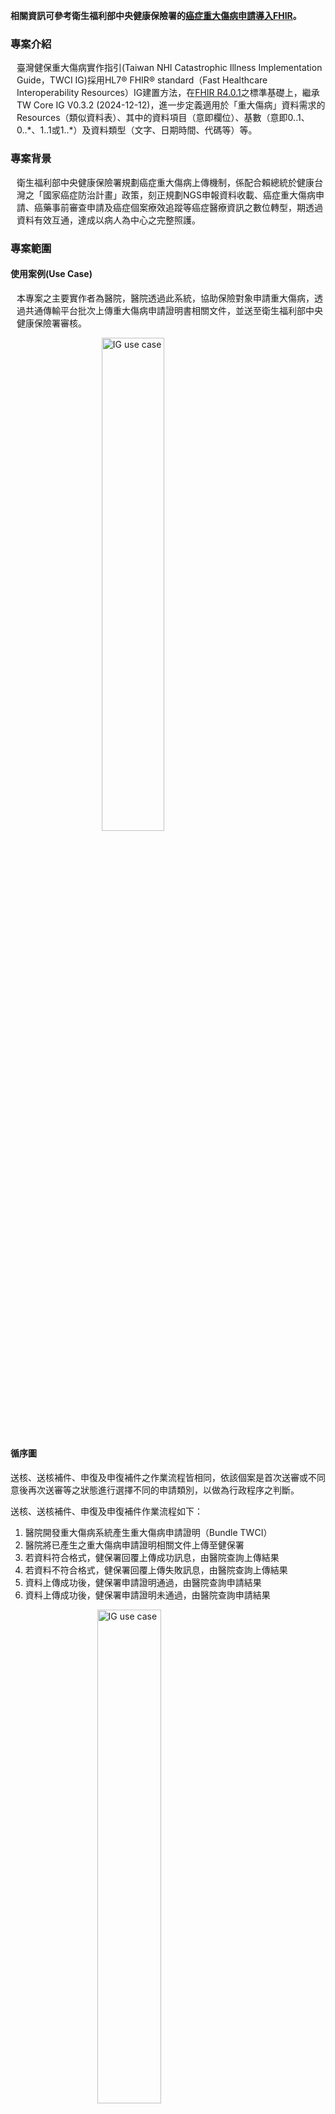 <div class="bg-success" style="ol { counter-reset: item } li { display: block } li:before { content: counters（item, ">
<p><b>相關資訊可參考衛生福利部中央健康保險署的<a href="https://www.nhi.gov.tw/ch/np-3788-1.html" target="_blank">癌症重大傷病申請導入FHIR</a>。</b></p>
</div>

### 專案介紹
<div  style="padding-left: 10px;"> 
<p>臺灣健保重大傷病實作指引(Taiwan NHI Catastrophic Illness Implementation Guide，TWCI IG)採用HL7® FHIR® standard（Fast Healthcare Interoperability Resources）IG建置方法，在<a href="http://hl7.org/fhir/R4/">FHIR R4.0.1</a>之標準基礎上，繼承TW Core IG V0.3.2 (2024-12-12)，進一步定義適用於「重大傷病」資料需求的Resources（類似資料表）、其中的資料項目（意即欄位）、基數（意即0..1、0..*、1..1或1..*）及資料類型（文字、日期時間、代碼等）等。</p>
</div>

### 專案背景
<div  style="padding-left: 10px;"> 
<p>衛生福利部中央健康保險署規劃癌症重大傷病上傳機制，係配合賴總統於健康台灣之「國家癌症防治計畫」政策，刻正規劃NGS申報資料收載、癌症重大傷病申請、癌藥事前審查申請及癌症個案療效追蹤等癌症醫療資訊之數位轉型，期透過資料有效互通，達成以病人為中心之完整照護。</p>
</div>


### 專案範圍

#### 使用案例(Use Case)
<div  style="padding-left: 10px;"> 
<p>本專案之主要實作者為醫院，醫院透過此系統，協助保險對象申請重大傷病，透過共通傳輸平台批次上傳重大傷病申請證明書相關文件，並送至衛生福利部中央健康保險署審核。</p>
<img class="figure-img img-responsive img-rounded center-block" src="usecase.png" alt="IG use case" style="display: block;margin-left: auto;margin-right: auto;width: 45%;"/>
</div>

#### 循序圖
送核、送核補件、申復及申復補件之作業流程皆相同，依該個案是首次送審或不同意後再次送審等之狀態進行選擇不同的申請類別，以做為行政程序之判斷。

送核、送核補件、申復及申復補件作業流程如下：
1. 醫院開發重大傷病系統產生重大傷病申請證明（Bundle TWCI）
2. 醫院將已產生之重大傷病申請證明相關文件上傳至健保署
3. 若資料符合格式，健保署回覆上傳成功訊息，由醫院查詢上傳結果
4. 若資料不符合格式，健保署回覆上傳失敗訊息，由醫院查詢上傳結果
5. 資料上傳成功後，健保署申請證明通過，由醫院查詢申請結果
6. 資料上傳成功後，健保署申請證明未通過，由醫院查詢申請結果
<!--For CI-Build> <div style="justify-content: center;display: flex;">{% include index.svg %}</div> <-->
<img class="figure-img img-responsive img-rounded center-block" src="sequence.png" alt="IG use case" style="display: block;margin-left: auto;margin-right: auto;width: 45%;"/>

### 如何閱讀這個實作指引(IG)
<div  style="padding-left: 10px;"> 
<p>TWCI IG之網站架構圖如下圖所示。各功能說明如下：</p>

<img class="figure-img img-responsive img-rounded center-block" src="structure.png" alt="IG架構圖" style="display: block;margin-left: auto;margin-right: auto;width: 90%;"/>
<div style="clear:both;"></div>

<ul>
	<li><strong><a href="index.html">應用說明</a></strong>：TWCI IG介紹及背景說明。</li>
	<li><strong><a href="vision.html">視覺化邏輯模型</a></strong>：TWCI IG邏輯模型架構視覺化圖。</li>
	<li><strong><a href="artifacts.html">規範文件</a></strong>
	<ul>
		<li><strong><a href="capabilitystatements.html">能力聲明</a>
			</strong>：應用TWCI IG於建置業務目的使用的FHIR Server時，該FHIR Server必須及建議應該支援的資料存取功能。
		</li>
		<li><strong><a href="models.html">邏輯模型</a>
			</strong>：TWCI IG的所有邏輯模型(Logical Models)，邏輯模型會定義相應情境下使用的所有資料欄位。為了便於實作者快速理解，資料欄位會使用易於理解的命名，實作者再透過邏輯模型中的功能頁籤「Mappings」瞭解各資料欄位實際使用TWCI IG的哪個Profiles的哪個資料項目(element)。
		</li>
    	<li><strong><a href="profiles.html">FHIR Profiles</a></strong>：
        	<ul>
          		<li>TWCI IG的所有Profiles之定義與範例。</li>
          		<li>各資料項目不同實作強制程度的Terminology。</li>
        	</ul>
      	</li>
		<li><strong><a href="terminologies.html">專門術語</a>
			</strong>：TWCI IG所使用的專門術語，包括代碼系統（Code Systems）及值集（Value Sets）。
		</li>
	</ul>
	</li>
	<li><strong><a href="examples.html">範例</a></strong>：TWCI IG所定義Profiles之範例檔。</li>
	<li><strong><a href="downloads.html">定義與範例檔下載</a></strong>：實作者若不偏好使用FHIR RESTful API驗證資料是否符合Profiles，可直接下載所需的格式驗證檔，包括XML、JSON及Turtle三種格式，亦可於此下載完整範例檔。</li>
	<li><strong><a href="security.html">安全性</a></strong>：主要說明採用TWCI IG網站進行實作時，有關資料存取授權的作法。</li>
	<!--<li><strong><a href="upload.html">其他必要資料交換規範</a></strong>：主要說明採用TWCI IG網站進行上傳傳染病檢驗報告時上傳相關須知說明。</li>-->
	<li><strong><a href="https://vacc.cdc.gov.tw/vacc/history.html">版本異動</a></strong>：若TWCI IG網站的版本有所異動，皆可透過<a href="https://vacc.cdc.gov.tw/vacc/history.html">異動說明頁</a>得以瞭解版本間的異動差異。</li>
</ul>
</div>

### 作者與貢獻者
<table class="grid">
    <thead>
        <tr class="header">
            <th style="width:10%">角色</th>
            <th style="width:30%">姓名</th>
            <th style="width:50%">機構</th>
        </tr>
    </thead>
    <tbody>
        <tr>
            <td style="vertical-align: middle;">作者-IG</td>
            <td style="vertical-align: middle;">李麗惠</td>
            <td rowspan="3" style="vertical-align: middle;">國立臺北護理健康大學-健康事業管理系</td>
        </tr>
        <tr>
            <td>作者-IG</td>
            <td>曾鈺珈</td>
        </tr>
        <tr>
            <td>作者-IG</td>
            <td>黃甄翔</td>
        </tr>
        <tr>
            <td>貢獻者-IG</td>
            <td>王智廣</td>
            <td rowspan="2" style="vertical-align: middle;">衛生福利部中央健康保險署-醫務管理組</td>
        </tr>
        <tr>
            <td>貢獻者-IG</td>
            <td>宋怡慧</td>
        </tr>
        <tr>
            <td>貢獻者-IG</td>
            <td colspan="2">衛生福利部中央健康保險署-資訊組</td>
        </tr>
        <tr>
            <td>貢獻者-IG</td>
            <td colspan="2">衛生福利部資訊處</td>
        </tr>
    </tbody>
</table>

<div class="bg-info"><p>如醫院有參與意願申請加入癌症重大傷病導入FHIR試辦院所，或對資料內容、代碼檔、IG有任何疑問，</p>
    <p>請先洽(02)2706-5866#2610 宋小姐</p>
<p><span style="color:#FF0000;">*若民眾對事前審查案申請案件有疑義，請洽各分區業務組。</span></p>
</div>